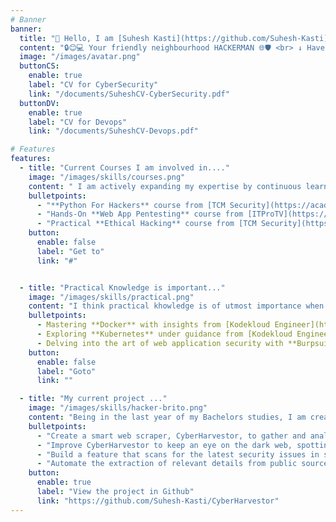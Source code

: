 ```yaml
---
# Banner
banner:
  title: "👋 Hello, I am [Suhesh Kasti](https://github.com/Suhesh-Kasti)"
  content: "🔒😊💻 Your friendly neighbourhood HACKERMAN 🌐🛡️ <br> ↓ Have some job for me?? ↓"
  image: "/images/avatar.png"
  buttonCS:
    enable: true
    label: "CV for CyberSecurity"
    link: "/documents/SuheshCV-CyberSecurity.pdf"
  buttonDV:
    enable: true
    label: "CV for Devops"
    link: "/documents/SuheshCV-Devops.pdf"

# Features
features:
  - title: "Current Courses I am involved in...."
    image: "/images/skills/courses.png"
    content: " I am actively expanding my expertise by continuous learning in the fascinating world of cybersecurity. Courses provide structured way of learning, making the learning process seamless."
    bulletpoints:
      - "**Python For Hackers** course from [TCM Security](https://academy.tcm-sec.com/p/python-101-for-hackers)"
      - "Hands-On **Web App Pentesting** course from [ITProTV](https://www.itpro.tv/courses/security-skills/webapp-penetration-testing/)"
      - "Practical **Ethical Hacking** course from [TCM Security](https://academy.tcm-sec.com/p/practical-ethical-hacking-the-complete-course)"
    button:
      enable: false
      label: "Get to"
      link: "#"


  - title: "Practical Knowledge is important..."
    image: "/images/skills/practical.png"
    content: "I think practical khowledge is of utmost importance when it comes to technology. These are the technologies I am currently invested in honing my skills in this domain."
    bulletpoints:
      - Mastering **Docker** with insights from [Kodekloud Engineer](https://engineer.kodekloud.com/signup?referral=654587a7a0118b90ce5ac6b9)
      - Exploring **Kubernetes** under guidance from [Kodekloud Engineer](https://engineer.kodekloud.com/signup?referral=654587a7a0118b90ce5ac6b9) 
      - Delving into the art of web application security with **Burpsuite** from [Portswigger Academy](https://portswigger.net/web-security/dashboard) 
    button:
      enable: false
      label: "Goto"
      link: ""

  - title: "My current project ..."
    image: "/images/skills/hacker-brito.png"
    content: "Being in the last year of my Bachelors studies, I am creating a Web Scrapper for my project with Cybersecurity in mind. These are the objectives of that project:"
    bulletpoints:
      - "Create a smart web scraper, CyberHarvestor, to gather and analyze information about online threats from various sources."
      - "Improve CyberHarvestor to keep an eye on the dark web, spotting potential cyber dangers early and helping to defend against them."
      - "Build a feature that scans for the latest security issues in software, keeping organizations informed about potential vulnerabilities."
      - "Automate the extraction of relevant details from public sources to assist in responding quickly to security incidents."
    button:
      enable: true
      label: "View the project in Github"
      link: "https://github.com/Suhesh-Kasti/CyberHarvestor"
---
```


